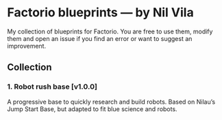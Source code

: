 # Factorio blueprints — by Nil Vila

My collection of blueprints for Factorio. You are free to use them, modify them and open an issue if you find an error or want to suggest an improvement.

## Collection

### 1. Robot rush base [v1.0.0]

A progressive base to quickly research and build robots. Based on Nilau’s Jump Start Base, but adapted to fit blue science and robots.
